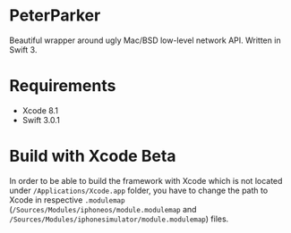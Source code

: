# PeterParker
Beautiful wrapper around ugly Mac/BSD low-level network API. Written in Swift 3.

# Requirements
- Xcode 8.1
- Swift 3.0.1

# Build with Xcode Beta

 In order to be able to build the framework with Xcode which is not located under `/Applications/Xcode.app` folder, you have to change the path to Xcode in respective `.modulemap` (`/Sources/Modules/iphoneos/module.modulemap` and `/Sources/Modules/iphonesimulator/module.modulemap`) files.
